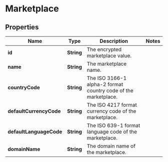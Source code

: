 # Marketplace

## Properties
Name | Type | Description | Notes
------------ | ------------- | ------------- | -------------
**id** | **String** | The encrypted marketplace value. | 
**name** | **String** | The marketplace name. | 
**countryCode** | **String** | The ISO 3166-1 alpha-2 format country code of the marketplace. | 
**defaultCurrencyCode** | **String** | The ISO 4217 format currency code of the marketplace. | 
**defaultLanguageCode** | **String** | The ISO 639-1 format language code of the marketplace. | 
**domainName** | **String** | The domain name of the marketplace. | 
